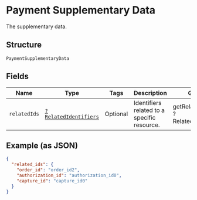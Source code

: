 
# Payment Supplementary Data

The supplementary data.

## Structure

`PaymentSupplementaryData`

## Fields

| Name | Type | Tags | Description | Getter | Setter |
|  --- | --- | --- | --- | --- | --- |
| `relatedIds` | [`?RelatedIdentifiers`](../../doc/models/related-identifiers.md) | Optional | Identifiers related to a specific resource. | getRelatedIds(): ?RelatedIdentifiers | setRelatedIds(?RelatedIdentifiers relatedIds): void |

## Example (as JSON)

```json
{
  "related_ids": {
    "order_id": "order_id2",
    "authorization_id": "authorization_id0",
    "capture_id": "capture_id0"
  }
}
```

